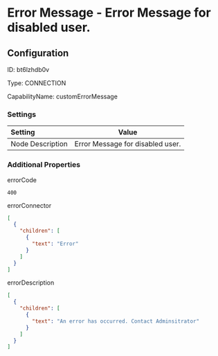 # Error Message - Error Message for disabled user.
## Configuration
ID:  bt6lzhdb0v

Type: CONNECTION 

CapabilityName: customErrorMessage

### Settings
| Setting | Value  |
| :------------------------ | ---------------------------------------- |
| Node Description | Error Message for disabled user. | 





### Additional Properties
errorCode
```string 
400
```


errorConnector
```json 
[
  {
    "children": [
      {
        "text": "Error"
      }
    ]
  }
]
```


errorDescription
```json 
[
  {
    "children": [
      {
        "text": "An error has occurred. Contact Adminsitrator"
      }
    ]
  }
]
```




